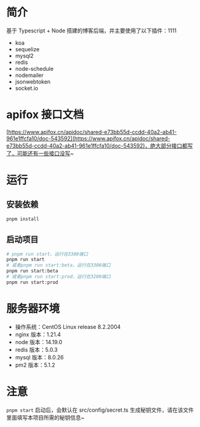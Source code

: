 # 简介

基于 Typescript + Node 搭建的博客后端，并主要使用了以下插件：1111

- koa
- sequelize
- mysql2
- redis
- node-schedule
- nodemailer
- jsonwebtoken
- socket.io

# apifox 接口文档

[https://www.apifox.cn/apidoc/shared-e73bb55d-ccdd-40a2-ab41-961e1ffcfa10/doc-543592](https://www.apifox.cn/apidoc/shared-e73bb55d-ccdd-40a2-ab41-961e1ffcfa10/doc-543592)，绝大部分接口都写了，可能还有一些接口没写~

# 运行

## 安装依赖

```bash
pnpm install
```

## 启动项目

```bash
# pnpm run start，运行在3300端口
pnpm run start
# 或者pnpm run start:beta，运行在3300端口
pnpm run start:beta
# 或者pnpm run start:prod，运行在3200端口
pnpm run start:prod
```

# 服务器环境

- 操作系统：CentOS Linux release 8.2.2004
- nginx 版本：1.21.4
- node 版本：14.19.0
- redis 版本：5.0.3
- mysql 版本：8.0.26
- pm2 版本：5.1.2

# 注意

`pnpm start` 启动后，会默认在 src/config/secret.ts 生成秘钥文件，请在该文件里面填写本项目所需的秘钥信息~

